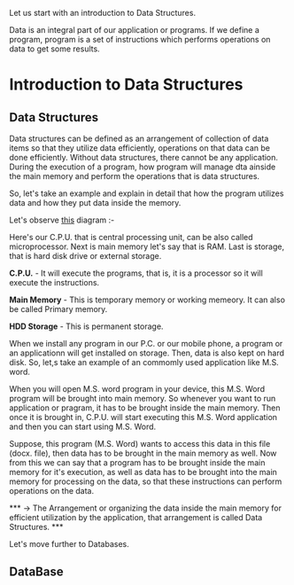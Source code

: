 Let us start with an introduction to Data Structures. 

Data is an integral part of our application or programs. If we define a program, program is a set of instructions which performs operations on data to get some results.

# Introduction to Data Structures
## Data Structures

Data structures can be defined as an arrangement of collection of data items so that they utilize data efficiently, operations on that data can be done efficiently. Without data structures, there cannot be any application. During the execution of a program, how program will manage dta ainside the main memory and perform the operations that is data structures.

So, let's take an example and explain in detail that how the program utilizes data and how they put data inside the memory. 

Let's observe [this](/Introduction/this.png) diagram :- 

Here's our C.P.U. that is central processing unit, can be also called microprocessor. Next is main memory let's say that is RAM. Last is storage, that is hard disk drive or external storage.

**C.P.U.** - It will execute the programs, that is, it is a processor so it will execute the instructions.

**Main Memory** - This is temporary memory or working memeory. It can also be called Primary memory.

**HDD Storage** - This is permanent storage.

When we install any program in our P.C. or our mobile phone, a program or an applicationn will get installed on storage. Then, data is also kept on hard disk. So, let,s take an example of an commomly used application like M.S. word. 

When you will open M.S. word program in your device, this M.S. Word program will be brought into main memory. So whenever you want to run application or pragram, it has to be brought inside the main memory. Then once it is brought in, C.P.U. will start executing this M.S. Word application and then you can start using M.S. Word.

Suppose, this program (M.S. Word) wants to access this data in this file (docx. file), then data has to be brought in the main memory as well. Now from this we can say that a program has to be brought inside the main memory for it's execution, as well as data has to be brought into the main memory for processing on the data, so that these instructions can perform operations on the data. 

*** -> The Arrangement or organizing the data inside the main memory for efficient utilization by the application, that arrangement is called Data Structures. ***

Let's move further to Databases. 

## DataBase
 
